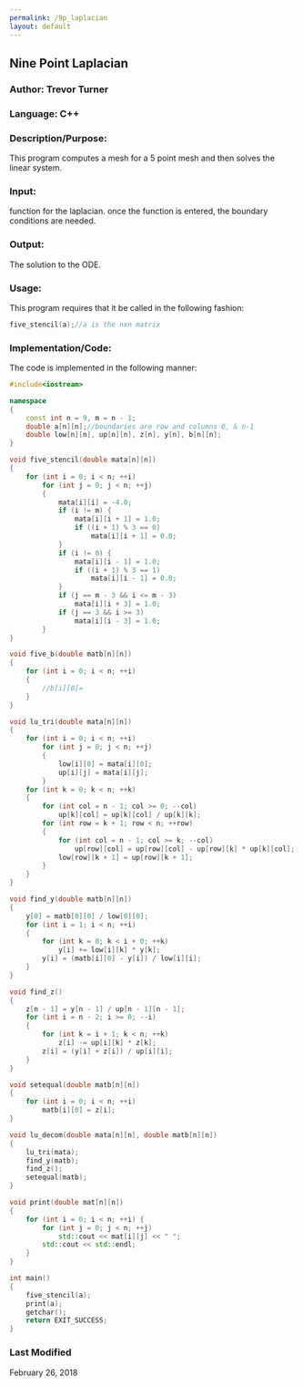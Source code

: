 ```yaml
---
permalink: /9p_laplacian
layout: default
---
```


## Nine Point Laplacian
### Author: Trevor Turner
### Language: C++

### Description/Purpose: 
This program computes a mesh for a 5 point mesh and then solves the linear system.

### Input:
function for the laplacian. once the function is entered, the boundary conditions are needed.

### Output: 
The solution to the ODE. 

### Usage:
This program requires that it be called in the following fashion:
```c++
five_stencil(a);//a is the nxn matrix
```

### Implementation/Code:
The code is implemented in the following manner:
```c++
#include<iostream>

namespace
{
	const int n = 9, m = n - 1;
	double a[n][n];//boundaries are row and columns 0, & n-1
	double low[n][n], up[n][n], z[n], y[n], b[n][n];
}

void five_stencil(double mata[n][n])
{
	for (int i = 0; i < n; ++i)
		for (int j = 0; j < n; ++j)
		{
			mata[i][i] = -4.0;
			if (i != m) {
				mata[i][i + 1] = 1.0;
				if ((i + 1) % 3 == 0)
					mata[i][i + 1] = 0.0;
			}
			if (i != 0) {
				mata[i][i - 1] = 1.0;
				if ((i + 1) % 3 == 1)
					mata[i][i - 1] = 0.0;
			}
			if (j == m - 3 && i <= m - 3)
				mata[i][i + 3] = 1.0;
			if (j == 3 && i >= 3)
				mata[i][i - 3] = 1.0;
		}
}

void five_b(double matb[n][n])
{
	for (int i = 0; i < n; ++i)
	{
		//b[i][0]=
	}
}

void lu_tri(double mata[n][n])
{
	for (int i = 0; i < n; ++i)
		for (int j = 0; j < n; ++j)
		{
			low[i][0] = mata[i][0];
			up[i][j] = mata[i][j];
		}
	for (int k = 0; k < n; ++k)
	{
		for (int col = n - 1; col >= 0; --col)
			up[k][col] = up[k][col] / up[k][k];
		for (int row = k + 1; row < n; ++row)
		{
			for (int col = n - 1; col >= k; --col)
				up[row][col] = up[row][col] - up[row][k] * up[k][col];
			low[row][k + 1] = up[row][k + 1];
		}
	}
}

void find_y(double matb[n][n])
{
	y[0] = matb[0][0] / low[0][0];
	for (int i = 1; i < n; ++i)
	{
		for (int k = 0; k < i + 0; ++k)
			y[i] += low[i][k] * y[k];
		y[i] = (matb[i][0] - y[i]) / low[i][i];
	}
}

void find_z()
{
	z[n - 1] = y[n - 1] / up[n - 1][n - 1];
	for (int i = n - 2; i >= 0; --i)
	{
		for (int k = i + 1; k < n; ++k)
			z[i] -= up[i][k] * z[k];
		z[i] = (y[i] + z[i]) / up[i][i];
	}
}

void setequal(double matb[n][n])
{
	for (int i = 0; i < n; ++i)
		matb[i][0] = z[i];
}

void lu_decom(double mata[n][n], double matb[n][n])
{
	lu_tri(mata);
	find_y(matb);
	find_z();
	setequal(matb);
}

void print(double mat[n][n])
{
	for (int i = 0; i < n; ++i) {
		for (int j = 0; j < n; ++j)
			std::cout << mat[i][j] << " ";
		std::cout << std::endl;
	}
}

int main()
{
	five_stencil(a);
	print(a);
	getchar();
	return EXIT_SUCCESS;
}
```

### Last Modified
February 26, 2018
